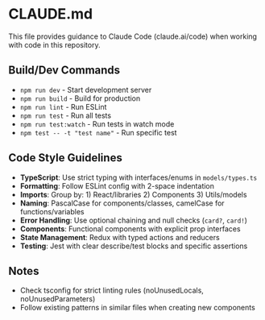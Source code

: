 # CLAUDE.md

This file provides guidance to Claude Code (claude.ai/code) when working with code in this repository.

## Build/Dev Commands
- `npm run dev` - Start development server
- `npm run build` - Build for production
- `npm run lint` - Run ESLint
- `npm run test` - Run all tests
- `npm run test:watch` - Run tests in watch mode
- `npm test -- -t "test name"` - Run specific test

## Code Style Guidelines
- **TypeScript**: Use strict typing with interfaces/enums in `models/types.ts`
- **Formatting**: Follow ESLint config with 2-space indentation
- **Imports**: Group by: 1) React/libraries 2) Components 3) Utils/models
- **Naming**: PascalCase for components/classes, camelCase for functions/variables
- **Error Handling**: Use optional chaining and null checks (`card?`, `card!`)
- **Components**: Functional components with explicit prop interfaces
- **State Management**: Redux with typed actions and reducers
- **Testing**: Jest with clear describe/test blocks and specific assertions

## Notes
- Check tsconfig for strict linting rules (noUnusedLocals, noUnusedParameters)
- Follow existing patterns in similar files when creating new components